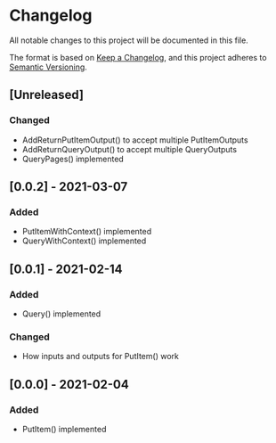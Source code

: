 # Changelog
All notable changes to this project will be documented in this file.

The format is based on [Keep a Changelog](https://keepachangelog.com/en/1.0.0/),
and this project adheres to [Semantic Versioning](https://semver.org/spec/v2.0.0.html).

## [Unreleased]
### Changed
- AddReturnPutItemOutput() to accept multiple PutItemOutputs
- AddReturnQueryOutput() to accept multiple QueryOutputs
- QueryPages() implemented

## [0.0.2] - 2021-03-07
### Added
- PutItemWithContext() implemented
- QueryWithContext() implemented

## [0.0.1] - 2021-02-14
### Added
- Query() implemented

### Changed
- How inputs and outputs for PutItem() work

## [0.0.0] - 2021-02-04
### Added
- PutItem() implemented
